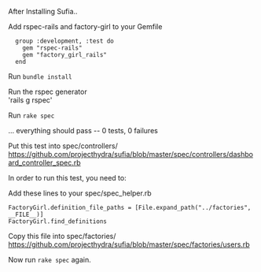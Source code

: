 After Installing Sufia..

Add rspec-rails and factory-girl to your Gemfile 
```
  group :development, :test do
    gem "rspec-rails"
    gem "factory_girl_rails"
  end
```

Run `bundle install`

Run the rspec generator   
'rails g rspec'

Run `rake spec`

… everything should pass -- 0 tests, 0 failures

Put this test into spec/controllers/
https://github.com/projecthydra/sufia/blob/master/spec/controllers/dashboard_controller_spec.rb

In order to run this test, you need to:

Add these lines to your spec/spec_helper.rb

```
FactoryGirl.definition_file_paths = [File.expand_path("../factories", __FILE__)]
FactoryGirl.find_definitions
```
Copy this file into spec/factories/
https://github.com/projecthydra/sufia/blob/master/spec/factories/users.rb

Now run `rake spec` again.